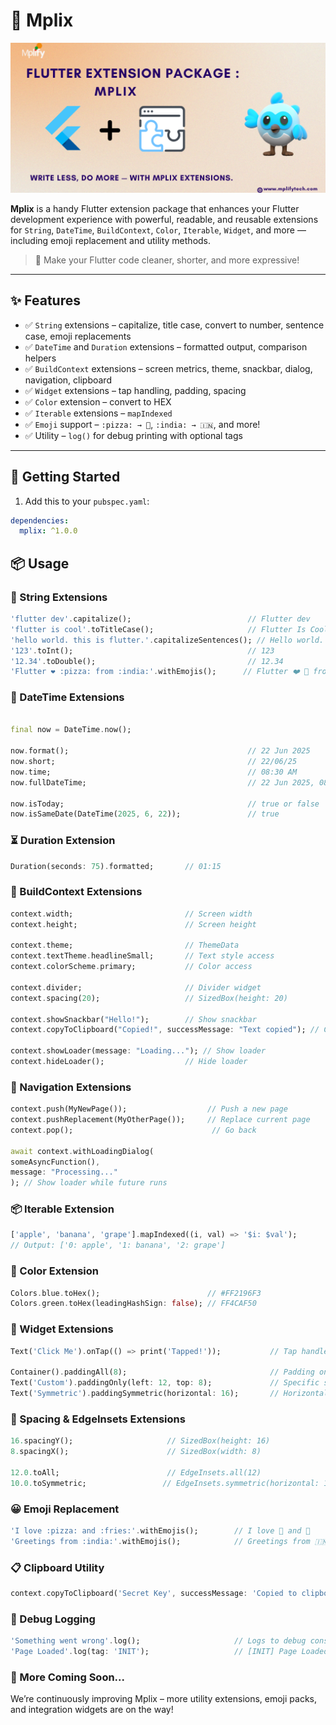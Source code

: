 # 🧩 Mplix

<img src="assets/mplix.png" alt="Mplix Banner" style="width:100%; max-height: 240px; object-fit: cover;" />


**Mplix** is a handy Flutter extension package that enhances your Flutter development experience with powerful, readable, and reusable extensions for `String`, `DateTime`, `BuildContext`, `Color`, `Iterable`, `Widget`, and more — including emoji replacement and utility methods.

> 🚀 Make your Flutter code cleaner, shorter, and more expressive!

---

## ✨ Features

- ✅ `String` extensions – capitalize, title case, convert to number, sentence case, emoji replacements
- ✅ `DateTime` and `Duration` extensions – formatted output, comparison helpers
- ✅ `BuildContext` extensions – screen metrics, theme, snackbar, dialog, navigation, clipboard
- ✅ `Widget` extensions – tap handling, padding, spacing
- ✅ `Color` extension – convert to HEX
- ✅ `Iterable` extensions – `mapIndexed`
- ✅ `Emoji` support – `:pizza: → 🍕`, `:india: → 🇮🇳`, and more!
- ✅ Utility – `log()` for debug printing with optional tags

---

## 🚀 Getting Started

1. Add this to your `pubspec.yaml`:

```yaml
dependencies:
  mplix: ^1.0.0

```
## 📦 Usage

### 📝 String Extensions

```dart
'flutter dev'.capitalize();                          // Flutter dev
'flutter is cool'.toTitleCase();                     // Flutter Is Cool
'hello world. this is flutter.'.capitalizeSentences(); // Hello world. This is flutter.
'123'.toInt();                                       // 123
'12.34'.toDouble();                                  // 12.34
'Flutter ❤️ :pizza: from :india:'.withEmojis();      // Flutter ❤️ 🍕 from 🇮🇳\
```

### 📆 DateTime Extensions

```dart

final now = DateTime.now();

now.format();                                        // 22 Jun 2025
now.short;                                           // 22/06/25
now.time;                                            // 08:30 AM
now.fullDateTime;                                    // 22 Jun 2025, 08:30 AM

now.isToday;                                         // true or false
now.isSameDate(DateTime(2025, 6, 22));               // true

```


### ⏳ Duration Extension
```dart
Duration(seconds: 75).formatted;       // 01:15

```
### 🧱 BuildContext Extensions

```dart
context.width;                         // Screen width
context.height;                        // Screen height

context.theme;                         // ThemeData
context.textTheme.headlineSmall;       // Text style access
context.colorScheme.primary;           // Color access

context.divider;                       // Divider widget
context.spacing(20);                   // SizedBox(height: 20)

context.showSnackbar("Hello!");        // Show snackbar
context.copyToClipboard("Copied!", successMessage: "Text copied"); // Copy to clipboard

context.showLoader(message: "Loading..."); // Show loader
context.hideLoader();                  // Hide loader
```


### 🔁 Navigation Extensions

```dart
context.push(MyNewPage());                  // Push a new page
context.pushReplacement(MyOtherPage());     // Replace current page
context.pop();                               // Go back

await context.withLoadingDialog(
someAsyncFunction(),
message: "Processing..."
); // Show loader while future runs

```

### 📦 Iterable Extension
```dart
['apple', 'banana', 'grape'].mapIndexed((i, val) => '$i: $val');
// Output: ['0: apple', '1: banana', '2: grape']

```

### 🎨 Color Extension

```dart
Colors.blue.toHex();                        // #FF2196F3
Colors.green.toHex(leadingHashSign: false); // FF4CAF50

```

### 🧩 Widget Extensions

```dart
Text('Click Me').onTap(() => print('Tapped!'));           // Tap handler

Container().paddingAll(8);                                // Padding on all sides
Text('Custom').paddingOnly(left: 12, top: 8);             // Specific side padding
Text('Symmetric').paddingSymmetric(horizontal: 16);       // Horizontal/Vertical

```

### 📐 Spacing & EdgeInsets Extensions
```dart
16.spacingY();                     // SizedBox(height: 16)
8.spacingX();                      // SizedBox(width: 8)

12.0.toAll;                        // EdgeInsets.all(12)
10.0.toSymmetric;                 // EdgeInsets.symmetric(horizontal: 10, vertical: 10)

```

### 😀 Emoji Replacement

```dart
'I love :pizza: and :fries:'.withEmojis();        // I love 🍕 and 🍟
'Greetings from :india:'.withEmojis();            // Greetings from 🇮🇳
```

### 📋 Clipboard Utility
```dart
context.copyToClipboard('Secret Key', successMessage: 'Copied to clipboard!');
```

### 🧠 Debug Logging
```dart
'Something went wrong'.log();                     // Logs to debug console
'Page Loaded'.log(tag: 'INIT');                   // [INIT] Page Loaded
```

### 📌 More Coming Soon...
We’re continuously improving Mplix – more utility extensions, emoji packs, and integration widgets are on the way!



